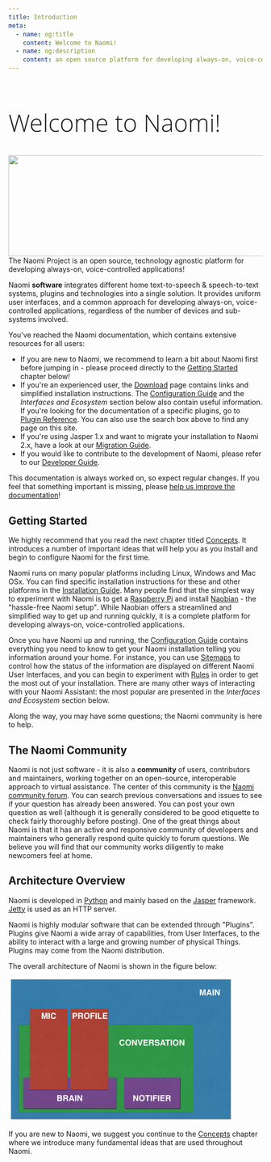 ```yaml
---
title: Introduction
meta:
  - name: og:title
    content: Welcome to Naomi!
  - name: og:description
    content: an open source platform for developing always-on, voice-controlled applications
---
```


<h1 class="welcome">Welcome to Naomi!</h1>

<style>
@media (min-width: 720px) {
  .intro-logo {
    margin-left: 3rem; float: right;
  }
}
h1.welcome {
  font-family: 'Open Sans', sans-serif;
  font-weight: 300;
  font-size: 36pt;
}
</style>

<img src="/docs/images/naomi-logo.png" width="600" height="200" class="intro-logo" />

The Naomi Project is an open source, technology agnostic platform for developing always-on, voice-controlled applications!

Naomi **software** integrates different home text-to-speech & speech-to-text systems, plugins and technologies into a single solution.
It provides uniform user interfaces, and a common approach for developing always-on, voice-controlled applications, regardless of the number of devices and sub-systems involved.

You've reached the Naomi documentation, which contains extensive resources for all users:

- If you are new to Naomi, we recommend to learn a bit about Naomi first before jumping in - please proceed directly to the [Getting Started](#getting-started) chapter below!
- If you're an experienced user, the [Download](/download) page contains links and simplified installation instructions. The [Configuration Guide](./configuration/) and the _Interfaces and Ecosystem_ section below also contain useful information. If you're looking for the documentation of a specific plugins, go to [Plugin Reference](/plugin/). You can also use the search box above to find any page on this site.
- If you're using Jasper 1.x and want to migrate your installation to Naomi 2.x, have a look at our [Migration Guide](./configuration/migration/).
- If you would like to contribute to the development of Naomi, please refer to our [Developer Guide](./developer/).

This documentation is always worked on, so expect regular changes. If you feel that something important is missing, please [help us improve the documentation](https://github.com/naomiproject/naomi-docs/blob/gh-pages/README.md#contributing-to-the-documentation)!</p>

## Getting Started

We highly recommend that you read the next chapter titled [Concepts](./concepts/index.html).
It introduces a number of important ideas that will help you as you install and begin to configure Naomi for the first time.

Naomi runs on many popular platforms including Linux, Windows and Mac OSx.
You can find specific installation instructions for these and other platforms in the [Installation Guide](./installation/).
Many people find that the simplest way to experiment with Naomi is to get a [Raspberry Pi](https://raspberrypi.org) and install [Naobian](./installation/naobian.html) - the "hassle-free Naomi setup".
While Naobian offers a streamlined and simplified way to get up and running quickly, it is a complete platform for developing always-on, voice-controlled applications.

Once you have Naomi up and running, the [Configuration Guide](./configuration/) contains everything you need to know to get your Naomi installation telling you information around your home.
For instance, you can use [Sitemaps](./configuration/sitemaps.html) to control how the status of the information are displayed on different Naomi User Interfaces, and you can begin to experiment with [Rules](./configuration/rules-dsl.html) in order to get the most out of your installation. There are many other ways of interacting with your Naomi Assistant: the most popular are presented in the _Interfaces and Ecosystem_ section below.

Along the way, you may have some questions; the Naomi community is here to help.

## The Naomi Community

Naomi is not just software - it is also a **community** of users, contributors and maintainers, working together on an open-source, interoperable approach to virtual assistance.
The center of this community is the [Naomi community forum](https://community.projectnaomi.com).
You can search previous conversations and issues to see if your question has already been answered.
You can post your own question as well (although it is generally considered to be good etiquette to check fairly thoroughly before posting).
One of the great things about Naomi is that it has an active and responsive community of developers and maintainers who generally respond quite quickly to forum questions.
We believe you will find that our community works diligently to make newcomers feel at home.

## Architecture Overview

Naomi is developed in [Python](https://www.python.org/) and mainly based on the [Jasper](https://jasperproject.github.io/) framework.
[Jetty](https://www.eclipse.org/jetty/) is used as an HTTP server.

Naomi is highly modular software that can be extended through "Plugins".
Plugins give Naomi a wide array of capabilities, from User Interfaces, to the ability to interact with a large and growing number of physical Things.
Plugins may come from the Naomi distribution.

The overall architecture of Naomi is shown in the figure below:

![distribution overview](./images/architecture.png "Overall Naomi Architectural View")

If you are new to Naomi, we suggest you continue to the [Concepts](./concepts/index.html) chapter where we introduce many fundamental ideas that are used throughout Naomi.
